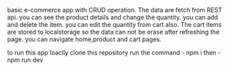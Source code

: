 basic e-commerce app with CRUD operation. 
The data are fetch from REST api. 
you can see the product details and change the quantity. you can add and delete the item. you can edit the quantity from cart also. 
The cart items are stored to localstorage so the data can not be erase after refreshing the page. 
you can navigate home,product and cart pages.

to run this app loaclly clone this repository 
run the command - npm i then - npm run dev